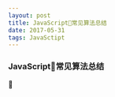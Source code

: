```yaml
---
layout: post
title: JavaScript常见算法总结
date: 2017-05-31 
tags: JavaSctipt   
---
```


### JavaScript常见算法总结





